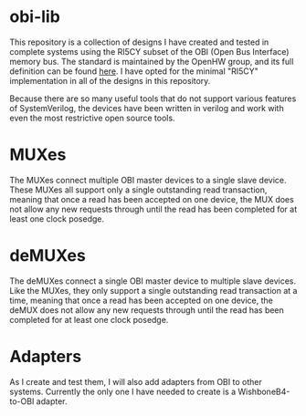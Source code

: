 # obi-lib
This repository is a collection of designs I have created and tested in complete systems using the RI5CY subset of the OBI (Open Bus Interface) memory bus. The standard is maintained by the OpenHW group, and its full definition can be found [here](https://github.com/openhwgroup/obi). I have opted for the minimal "RI5CY" implementation in all of the designs in this repository.

Because there are so many useful tools that do not support various features of SystemVerilog, the devices have been written in verilog and work with even the most restrictive open source tools.

# MUXes

The MUXes connect multiple OBI master devices to a single slave device. These MUXes all support only a single outstanding read transaction, meaning that once a read has been accepted on one device, the MUX does not allow any new requests through until the read has been completed for at least one clock posedge.

# deMUXes

The deMUXes connect a single OBI master device to multiple slave devices. Like the MUXes, they only support a single outstanding read transaction at a time, meaning that once a read has been accepted on one device, the deMUX does not allow any new requests through until the read has been completed for at least one clock posedge.

# Adapters

As I create and test them, I will also add adapters from OBI to other systems. Currently the only one I have needed to create is a WishboneB4-to-OBI adapter.

